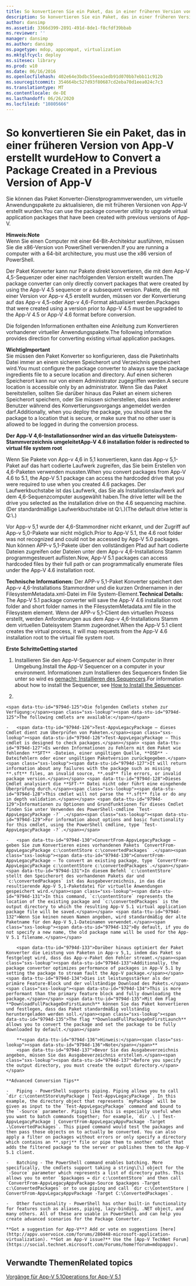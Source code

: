 ```yaml
---
title: So konvertieren Sie ein Paket, das in einer früheren Version von App-V erstellt wurde
description: So konvertieren Sie ein Paket, das in einer früheren Version von App-V erstellt wurde
author: dansimp
ms.assetid: 3366d399-2891-491d-8de1-f8cfdf39bbab
ms.reviewer: ''
manager: dansimp
ms.author: dansimp
ms.pagetype: mdop, appcompat, virtualization
ms.mktglfcycl: deploy
ms.sitesec: library
ms.prod: w10
ms.date: 06/16/2016
ms.openlocfilehash: 402e64e3bdbc55eea1edb91d070bb7ebb11c912b
ms.sourcegitcommit: 354664bc527d93f80687cd2eba70d1eea024c7c3
ms.translationtype: MT
ms.contentlocale: de-DE
ms.lasthandoff: 06/26/2020
ms.locfileid: "10805666"
---
```

# <span data-ttu-id="9794d-103">So konvertieren Sie ein Paket, das in einer früheren Version von App-V erstellt wurde</span><span class="sxs-lookup"><span data-stu-id="9794d-103">How to Convert a Package Created in a Previous Version of App-V</span></span>


<span data-ttu-id="9794d-104">Sie können das Paket Konverter-Dienstprogrammverwenden, um virtuelle Anwendungspakete zu aktualisieren, die mit früheren Versionen von App-V erstellt wurden.</span><span class="sxs-lookup"><span data-stu-id="9794d-104">You can use the package converter utility to upgrade virtual application packages that have been created with previous versions of App-V.</span></span>

**<span data-ttu-id="9794d-105">Hinweis:</span><span class="sxs-lookup"><span data-stu-id="9794d-105">Note</span></span>**  
<span data-ttu-id="9794d-106">Wenn Sie einen Computer mit einer 64-Bit-Architektur ausführen, müssen Sie die x86-Version von PowerShell verwenden.</span><span class="sxs-lookup"><span data-stu-id="9794d-106">If you are running a computer with a 64-bit architecture, you must use the x86 version of PowerShell.</span></span>



<span data-ttu-id="9794d-107">Der Paket Konverter kann nur Pakete direkt konvertieren, die mit dem App-V 4,5-Sequenzer oder einer nachfolgenden Version erstellt wurden.</span><span class="sxs-lookup"><span data-stu-id="9794d-107">The package converter can only directly convert packages that were created by using the App-V 4.5 sequencer or a subsequent version.</span></span> <span data-ttu-id="9794d-108">Pakete, die mit einer Version vor App-v 4,5 erstellt wurden, müssen vor der Konvertierung auf das App-v 4,5-oder App-v 4,6-Format aktualisiert werden.</span><span class="sxs-lookup"><span data-stu-id="9794d-108">Packages that were created using a version prior to App-V 4.5 must be upgraded to the App-V 4.5 or App-V 4.6 format before conversion.</span></span>

<span data-ttu-id="9794d-109">Die folgenden Informationen enthalten eine Anleitung zum Konvertieren vorhandener virtueller Anwendungspakete.</span><span class="sxs-lookup"><span data-stu-id="9794d-109">The following information provides direction for converting existing virtual application packages.</span></span>

**<span data-ttu-id="9794d-110">Wichtig</span><span class="sxs-lookup"><span data-stu-id="9794d-110">Important</span></span>**  
<span data-ttu-id="9794d-111">Sie müssen den Paket Konverter so konfigurieren, dass die Paketinhalts Datei immer an einem sicheren Speicherort und Verzeichnis gespeichert wird.</span><span class="sxs-lookup"><span data-stu-id="9794d-111">You must configure the package converter to always save the package ingredients file to a secure location and directory.</span></span> <span data-ttu-id="9794d-112">Auf einen sicheren Speicherort kann nur von einem Administrator zugegriffen werden.</span><span class="sxs-lookup"><span data-stu-id="9794d-112">A secure location is accessible only by an administrator.</span></span> <span data-ttu-id="9794d-113">Wenn Sie das Paket bereitstellen, sollten Sie darüber hinaus das Paket an einem sicheren Speicherort speichern, oder Sie müssen sicherstellen, dass kein anderer Benutzer während des Konvertierungsvorgangs angemeldet werden darf.</span><span class="sxs-lookup"><span data-stu-id="9794d-113">Additionally, when you deploy the package, you should save the package to a location that is secure, or make sure that no other user is allowed to be logged in during the conversion process.</span></span>



**<span data-ttu-id="9794d-114">Der App-V 4,6-Installationsordner wird an das virtuelle Dateisystem-Stammverzeichnis umgeleitet</span><span class="sxs-lookup"><span data-stu-id="9794d-114">App-V 4.6 installation folder is redirected to virtual file system root</span></span>**

<span data-ttu-id="9794d-115">Wenn Sie Pakete von App-v 4,6 in 5,1 konvertieren, kann das App-v 5,1-Paket auf das hart codierte Laufwerk zugreifen, das Sie beim Erstellen von 4,6-Paketen verwenden mussten.</span><span class="sxs-lookup"><span data-stu-id="9794d-115">When you convert packages from App-V 4.6 to 5.1, the App-V 5.1 package can access the hardcoded drive that you were required to use when you created 4.6 packages.</span></span> <span data-ttu-id="9794d-116">Der Laufwerkbuchstabe ist das Laufwerk, das Sie als Installationslaufwerk auf dem 4,6-Sequenzcomputer ausgewählt haben.</span><span class="sxs-lookup"><span data-stu-id="9794d-116">The drive letter will be the drive you selected as the installation drive on the 4.6 sequencing machine.</span></span> <span data-ttu-id="9794d-117">(Der standardmäßige Laufwerkbuchstabe ist Q:\\.)</span><span class="sxs-lookup"><span data-stu-id="9794d-117">(The default drive letter is Q:\\.)</span></span>

<span data-ttu-id="9794d-118">Vor App-v 5,1 wurde der 4,6-Stammordner nicht erkannt, und der Zugriff auf App-v 5,0-Pakete war nicht möglich.</span><span class="sxs-lookup"><span data-stu-id="9794d-118">Prior to App-V 5.1, the 4.6 root folder was not recognized and could not be accessed by App-V 5.0 packages.</span></span> <span data-ttu-id="9794d-119">Nun können APP-v 5,1-Pakete über den vollständigen Pfad auf hart codierte Dateien zugreifen oder Dateien unter dem App-v 4,6-Installations Stamm programmgesteuert auflisten.</span><span class="sxs-lookup"><span data-stu-id="9794d-119">Now, App-V 5.1 packages can access hardcoded files by their full path or can programmatically enumerate files under the App-V 4.6 installation root.</span></span>

<span data-ttu-id="9794d-120">**Technische Informationen:** Der APP-v 5,1-Paket Konverter speichert den App-v 4,6-Installations Stammordner und die kurzen Ordnernamen in der FilesystemMetadata.xml-Datei im File System-Element.</span><span class="sxs-lookup"><span data-stu-id="9794d-120">**Technical Details:** The App-V 5.1 package converter will save the App-V 4.6 installation root folder and short folder names in the FilesystemMetadata.xml file in the Filesystem element.</span></span> <span data-ttu-id="9794d-121">Wenn der APP-v 5,1-Client den virtuellen Prozess erstellt, werden Anforderungen aus dem App-v 4,6-Installations Stamm dem virtuellen Dateisystem Stamm zugeordnet.</span><span class="sxs-lookup"><span data-stu-id="9794d-121">When the App-V 5.1 client creates the virtual process, it will map requests from the App-V 4.6 installation root to the virtual file system root.</span></span>

**<span data-ttu-id="9794d-122">Erste Schritte</span><span class="sxs-lookup"><span data-stu-id="9794d-122">Getting started</span></span>**

1.  <span data-ttu-id="9794d-123">Installieren Sie den App-V-Sequencer auf einem Computer in Ihrer Umgebung.</span><span class="sxs-lookup"><span data-stu-id="9794d-123">Install the App-V Sequencer on a computer in your environment.</span></span> <span data-ttu-id="9794d-124">Informationen zum Installieren des Sequencers finden Sie unter so wird es [gemacht: Installieren des Sequencers](how-to-install-the-sequencer-51beta-gb18030.md).</span><span class="sxs-lookup"><span data-stu-id="9794d-124">For information about how to install the Sequencer, see [How to Install the Sequencer](how-to-install-the-sequencer-51beta-gb18030.md).</span></span>

2.  

    <span data-ttu-id="9794d-125">Die folgenden Cmdlets stehen zur Verfügung:</span><span class="sxs-lookup"><span data-stu-id="9794d-125">The following cmdlets are available:</span></span>

    -   <span data-ttu-id="9794d-126">Test-AppvLegacyPackage – dieses Cmdlet dient zum Überprüfen von Paketen.</span><span class="sxs-lookup"><span data-stu-id="9794d-126">Test-AppvLegacyPackage – This cmdlet is designed to check packages.</span></span> <span data-ttu-id="9794d-127">Es werden Informationen zu Fehlern mit dem Paket wie fehlenden **SFT** -Dateien, einer ungültigen Quelle, **OSD** -Dateifehlern oder einer ungültigen Paketversion zurückgegeben.</span><span class="sxs-lookup"><span data-stu-id="9794d-127">It will return information about any failures with the package such as missing **.sft** files, an invalid source, **.osd** file errors, or invalid package version.</span></span> <span data-ttu-id="9794d-128">Dieses Cmdlet analysiert die **SFT-** Datei nicht oder führt eine eingehende Überprüfung durch.</span><span class="sxs-lookup"><span data-stu-id="9794d-128">This cmdlet will not parse the **.sft** file or do any in depth validation.</span></span> <span data-ttu-id="9794d-129">Informationen zu Optionen und Grundfunktionen für dieses Cmdlet finden Sie unter Verwenden des PowerShell-cmdline `Test-AppvLegacyPackage -?` .</span><span class="sxs-lookup"><span data-stu-id="9794d-129">For information about options and basic functionality for this cmdlet, using the PowerShell cmdline, type `Test-AppvLegacyPackage -?`.</span></span>

    -   <span data-ttu-id="9794d-130">ConvertFrom-AppvLegacyPackage – geben Sie zum Konvertieren eines vorhandenen Pakets `ConvertFrom-AppvLegacyPackage c:\contentStore c:\convertedPackages` .</span><span class="sxs-lookup"><span data-stu-id="9794d-130">ConvertFrom-AppvLegacyPackage – To convert an existing package, type `ConvertFrom-AppvLegacyPackage c:\contentStore c:\convertedPackages`.</span></span> <span data-ttu-id="9794d-131">In diesem Befehl `c:\contentStore` stellt den Speicherort des vorhandenen Pakets dar und `c:\convertedPackages` ist das Ausgabeverzeichnis, in das die resultierende App-V 5,1-Paketdatei für virtuelle Anwendungen gespeichert wird.</span><span class="sxs-lookup"><span data-stu-id="9794d-131">In this command, `c:\contentStore` represents the location of the existing package and `c:\convertedPackages` is the output directory to which the resulting App-V 5.1 virtual application package file will be saved.</span></span> <span data-ttu-id="9794d-132">Wenn Sie keinen neuen Namen angeben, wird standardmäßig der alte Paketname für den App-V 5,1-Dateinamen verwendet.</span><span class="sxs-lookup"><span data-stu-id="9794d-132">By default, if you do not specify a new name, the old package name will be used for the App-V 5.1 filename.</span></span>

        <span data-ttu-id="9794d-133">Darüber hinaus optimiert der Paket Konverter die Leistung von Paketen in App-v 5,1, indem das Paket so festgelegt wird, dass das App-v-Paket den Fehler streamt.</span><span class="sxs-lookup"><span data-stu-id="9794d-133">Additionally, the package converter optimizes performance of packages in App-V 5.1 by setting the package to stream fault the App-V package.</span></span>  <span data-ttu-id="9794d-134">Dies ist leistungsstärker als der primäre Feature-Block und der vollständige Download des Pakets.</span><span class="sxs-lookup"><span data-stu-id="9794d-134">This is more performant than the primary feature block and fully downloading the package.</span></span> <span data-ttu-id="9794d-135">Mit dem Flag **DownloadFullPackageOnFirstLaunch** können Sie das Paket konvertieren und festlegen, dass das Paket standardmäßig vollständig heruntergeladen werden soll.</span><span class="sxs-lookup"><span data-stu-id="9794d-135">The flag **DownloadFullPackageOnFirstLaunch** allows you to convert the package and set the package to be fully downloaded by default.</span></span>

        **<span data-ttu-id="9794d-136">Hinweis:</span><span class="sxs-lookup"><span data-stu-id="9794d-136">Note</span></span>**  
        <span data-ttu-id="9794d-137">Bevor Sie das Ausgabeverzeichnis angeben, müssen Sie das Ausgabeverzeichnis erstellen.</span><span class="sxs-lookup"><span data-stu-id="9794d-137">Before you specify the output directory, you must create the output directory.</span></span>



~~~
**Advanced Conversion Tips**

-   Piping - PowerShell supports piping. Piping allows you to call `dir c:\contentStore\myPackage | Test-AppvLegacyPackage`. In this example, the directory object that represents `myPackage` will be given as input to the `Test-AppvLegacyPackage` command and bound to the `-Source` parameter. Piping like this is especially useful when you want to batch commands together; for example, `dir .\ | Test-AppvLegacyPackage | ConvertFrom-AppvLegacyAppvPackage -Target .\ConvertedPackages`. This piped command would test the packages and then pass those objects on to actually be converted. You can also apply a filter on packages without errors or only specify a directory which contains an **.sprj** file or pipe them to another cmdlet that adds the filtered package to the server or publishes them to the App-V 5.1 client.

-   Batching - The PowerShell command enables batching. More specifically, the cmdlets support taking a string\[\] object for the `-Source` parameter which represents a list of directory paths. This allows you to enter `$packages = dir c:\contentStore` and then call `ConvertFrom-AppvLegacyAppvPackage-Source $packages -Target c:\ConvertedPackages` or to use piping and call `dir c:\ContentStore | ConvertFrom-AppvLegacyAppvPackage -Target C:\ConvertedPackages`.

-   Other functionality - PowerShell has other built-in functionality for features such as aliases, piping, lazy-binding, .NET object, and many others. All of these are usable in PowerShell and can help you create advanced scenarios for the Package Converter.

**Got a suggestion for App-V**? Add or vote on suggestions [here](http://appv.uservoice.com/forums/280448-microsoft-application-virtualization). **Got an App-V issue?** Use the [App-V TechNet Forum](https://social.technet.microsoft.com/Forums/home?forum=mdopappv).
~~~

## <span data-ttu-id="9794d-138">Verwandte Themen</span><span class="sxs-lookup"><span data-stu-id="9794d-138">Related topics</span></span>


[<span data-ttu-id="9794d-139">Vorgänge für App-V 5.1</span><span class="sxs-lookup"><span data-stu-id="9794d-139">Operations for App-V 5.1</span></span>](operations-for-app-v-51.md)









